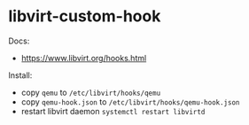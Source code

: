 # libvirt-custom-hook

Docs:
  - https://www.libvirt.org/hooks.html

Install:
  - copy `qemu` to `/etc/libvirt/hooks/qemu`
  - copy `qemu-hook.json` to `/etc/libvirt/hooks/qemu-hook.json`
  - restart libvirt daemon `systemctl restart libvirtd`
